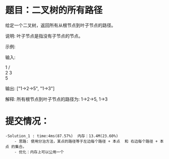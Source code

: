 # 题目：二叉树的所有路径

给定一个二叉树，返回所有从根节点到叶子节点的路径。

说明: 叶子节点是指没有子节点的节点。

示例:

输入:

   1
 /   \
2     3
 \
  5

输出: ["1->2->5", "1->3"]

解释: 所有根节点到叶子节点的路径为: 1->2->5, 1->3

# 提交情况：
    -Solution_1 : time:4ms(87.57%)  内存：13.4M(23.60%)
        - 思路: 使用分治方法，某点的路径等于左边每个路径 + 本点  和 右边每个路径 + 本点 的集合。
        - 优化：内存上可以公用一个